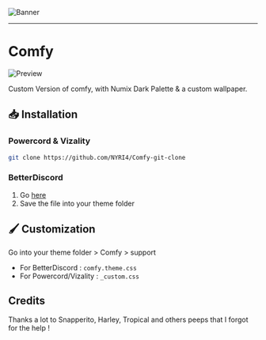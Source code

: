 ![Banner](https://nyri4.github.io/Comfy/assets/banner.png)

---

# Comfy
![Preview](https://cdn.discordapp.com/attachments/772447262592466946/851900364785451028/unknown.png)

Custom Version of comfy, with Numix Dark Palette & a custom wallpaper.

## 📥 Installation

### Powercord & Vizality

```sh
git clone https://github.com/NYRI4/Comfy-git-clone
```

### BetterDiscord

1. Go [here](https://betterdiscord.app/Download?id=130)
2. Save the file into your theme folder

## 🖌️ Customization
Go into your theme folder > Comfy > support
- For BetterDiscord : `comfy.theme.css`
- For Powercord/Vizality : `_custom.css`

## Credits

Thanks a lot to Snapperito, Harley, Tropical and others peeps that I forgot for the help !
